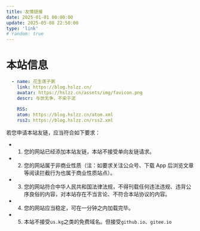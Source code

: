 ```yaml
---
title: 友情链接
date: 2025-01-01 00:00:00
update: 2025-05-08 22:50:00
type: 'link'
# random: true
---
```


# 本站信息

```yaml
  - name: 花生莲子粥
	link: https://blog.hslzz.cn/
	avatar: https://hslzz.cn/assets/img/favicon.png
	descr: 与世无争，不染于泥
	
	RSS:
	atom: https://blog.hslzz.cn/atom.xml
	rss2: https://blog.hslzz.cn/rss2.xml
```

若您申请本站友链，应当符合如下要求：

- 1. 您的网站已经添加本站友链，本站不接受单向友链请求。
- 2. 您的网站属于非商业性质（注：如要求关注公众号、下载 App 后浏览文章等阅读拦截行为也属于商业性质站点）。
- 3. 您的网站符合中华人民共和国法律法规，不得刊载任何违法违规、违背公序良俗的内容，对本站存在不当言论、不符合本站协议的内容。
- 4. 您的网站应当稳定，可在一分钟之内加载完毕。
- 5. 本站不接受`us.kg`之类的免费域名。但接受`github.io`、`gitee.io`
